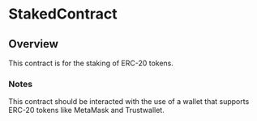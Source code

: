 # StakedContract

## Overview 

This contract is for the staking of ERC-20 tokens. 

### Notes

This contract should be interacted with the use of a wallet that supports ERC-20 tokens like MetaMask and Trustwallet.
